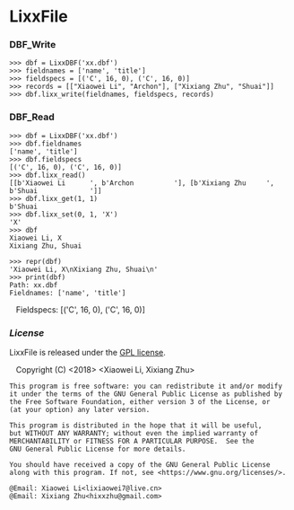 # LixxFile


### DBF_Write
    >>> dbf = LixxDBF('xx.dbf')
    >>> fieldnames = ['name', 'title']
    >>> fieldspecs = [('C', 16, 0), ('C', 16, 0)]
    >>> records = [["Xiaowei Li", "Archon"], ["Xixiang Zhu", "Shuai"]]
    >>> dbf.lixx_write(fieldnames, fieldspecs, records)

### DBF_Read
    >>> dbf = LixxDBF('xx.dbf')
    >>> dbf.fieldnames
    ['name', 'title']
    >>> dbf.fieldspecs
    [('C', 16, 0), ('C', 16, 0)]
    >>> dbf.lixx_read()
    [[b'Xiaowei Li      ', b'Archon          '], [b'Xixiang Zhu     ', b'Shuai             ']]
    >>> dbf.lixx_get(1, 1)
    b'Shuai
    >>> dbf.lixx_set(0, 1, 'X')
    'X'
    >>> dbf
    Xiaowei Li, X
    Xixiang Zhu, Shuai
    
    >>> repr(dbf)
    'Xiaowei Li, X\nXixiang Zhu, Shuai\n'
    >>> print(dbf)
    Path: xx.dbf
    Fieldnames: ['name', 'title']
    Fieldspecs: [('C', 16, 0), ('C', 16, 0)]

### *License*
LixxFile is released under the [GPL license](https://www.gnu.org/licenses/).

    Copyright (C) <2018>  <Xiaowei Li, Xixiang Zhu>
    
    This program is free software: you can redistribute it and/or modify
    it under the terms of the GNU General Public License as published by
    the Free Software Foundation, either version 3 of the License, or
    (at your option) any later version.

    This program is distributed in the hope that it will be useful,
    but WITHOUT ANY WARRANTY; without even the implied warranty of
    MERCHANTABILITY or FITNESS FOR A PARTICULAR PURPOSE.  See the
    GNU General Public License for more details.

    You should have received a copy of the GNU General Public License
    along with this program. If not, see <https://www.gnu.org/licenses/>.

    @Email: Xiaowei Li<lixiaowei7@live.cn>
    @Email: Xixiang Zhu<hixxzhu@gmail.com>
